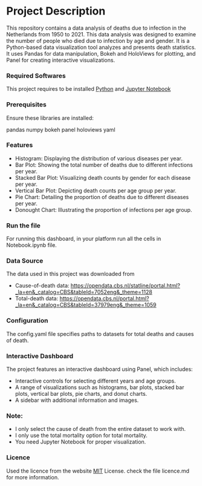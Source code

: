 # Project Description
This repository contains a data analysis of deaths due to infection in the Netherlands from 1950 to 2021. This data analysis was designed to examine the number of people who died due to infection by age and gender. It is a Python-based data visualization tool analyzes and presents death statistics. It uses Pandas for data manipulation, Bokeh and HoloViews for plotting, and Panel for creating interactive visualizations.

### Required Softwares
This project requires to be installed [Python](https://www.python.org/downloads/) and [Jupyter Notebook](https://jupyter.org/)

### Prerequisites
Ensure these libraries are installed:

pandas
numpy
bokeh
panel
holoviews
yaml

### Features
- Histogram: Displaying the distribution of various diseases per year.
- Bar Plot: Showing the total number of deaths due to different infections per year.
- Stacked Bar Plot: Visualizing death counts by gender for each disease per year.
- Vertical Bar Plot: Depicting death counts per age group per year.
- Pie Chart: Detailing the proportion of deaths due to different diseases per year.
- Donought Chart: Illustrating the proportion of infections per age group.

### Run the file 
For running this dashboard, in your platform run all the cells in Notebook.ipynb file. 

### Data Source
The data used in this project was downloaded from

- Cause-of-death data: https://opendata.cbs.nl/statline/portal.html?_la=en&_catalog=CBS&tableId=7052eng&_theme=1128 
- Total-death data: https://opendata.cbs.nl/portal.html?_la=en&_catalog=CBS&tableId=37979eng&_theme=1059
  
### Configuration
The config.yaml file specifies paths to datasets for total deaths and causes of death.

### Interactive Dashboard
The project features an interactive dashboard using Panel, which includes:

- Interactive controls for selecting different years and age groups.
- A range of visualizations such as histograms, bar plots, stacked bar plots, vertical bar plots, pie charts, and donut charts.
- A sidebar with additional information and images.

### Note: 
- I only select the cause of death from the entire dataset to work with. 
- I only use the total mortality option for total mortality.
- You need Jupyter Notebook for proper visualization.

### Licence
Used the licence from the website [MIT](https://choosealicense.com/licenses/mit/) License. check the file licence.md for more information.

